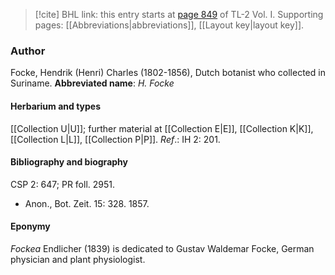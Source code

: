 > [!cite] BHL link: this entry starts at [page 849](https://www.biodiversitylibrary.org/page/33120980) of TL-2 Vol. I.
> Supporting pages: [[Abbreviations|abbreviations]], [[Layout key|layout key]].

### Author

Focke, Hendrik (Henri) Charles (1802-1856), Dutch botanist who collected in Suriname. 
**Abbreviated name**: *H. Focke*

#### Herbarium and types

[[Collection U|U]]; further material at [[Collection E|E]], [[Collection K|K]], [[Collection L|L]], [[Collection P|P]].
*Ref*.: IH 2: 201.

#### Bibliography and biography

CSP 2: 647; PR foll. 2951.
- Anon., Bot. Zeit. 15: 328. 1857.

#### Eponymy

*Fockea* Endlicher (1839) is dedicated to Gustav Waldemar Focke, German physician and plant physiologist.

